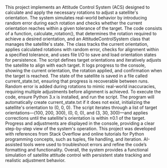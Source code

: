 This project implements an Attitude Control System (ACS) designed to calculate and apply the necessary rotations to adjust a satellite's orientation. 
The system simulates real-world behavior by introducing random error during each rotation and checks whether the current orientation reaches within a given tolerance of the target. 
The code consists of a function, calculate_rotation(), that determines the rotation required to achieve a desired orientation, and an AttitudeControlSystem class that manages the satellite's state. 
The class tracks the current orientation, applies calculated rotations with random error, checks for alignment within a specified tolerance, and uses file I/O to save and load orientation states for persistence.
The script defines target orientations and iteratively adjusts the satellite to align with each target. 
It logs progress to the console, showing the current orientation, the rotation applied, and confirmation when the target is reached. 
The state of the satellite is saved in a file called current_state.txt, ensuring that progress is recoverable between runs. 
Random error is added during rotations to mimic real-world inaccuracies, requiring multiple adjustments before alignment is achieved.
To execute the code, ensure Python 3.x is installed, and run the script. 
The program will automatically create current_state.txt if it does not exist, initializing the satellite's orientation to (0, 0, 0). The script iterates through a list of target orientations—(100, 200, 300), (0, 0, 0), and (3, 30, 300)—and applies corrections until the satellite's orientation is within ±0.1 of the target. 
Progress and adjustments are displayed in the console, providing a clear step-by-step view of the system's operation.
This project was developed with references from Stack Overflow and online tutorials for Python programming concepts, such as tuples, file handling, and iteration. 
AI-assisted tools were used to troubleshoot errors and refine the code’s formatting and functionality. 
Overall, the system provides a functional simulation of satellite attitude control with persistent state tracking and realistic adjustment behavior.
